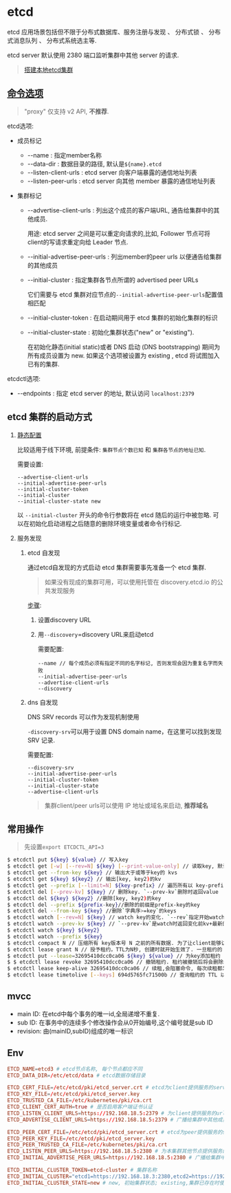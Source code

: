 # etcd
etcd 应用场景包括但不限于分布式数据库、服务注册与发现 、 分布式锁 、 分布式消息队列 、 分布式系统选主等.

etcd server 默认使用 2380 端口监听集群中其他 server 的请求.

> [搭建本地etcd集群](https://doczhcn.gitbook.io/etcd/index/index/local_cluster)

## [命令选项](https://doczhcn.gitbook.io/etcd/index/index-1/configuration)
> "proxy" 仅支持 v2 API, **不推荐**.

etcd选项:
- 成员标记
    - --name : 指定member名称
    - --data-dir : 数据目录的路径, 默认是`${name}.etcd`
    - --listen-client-urls : etcd server 向客户端暴露的通信地址列表
    - --listen-peer-urls : etcd server 向其他 member 暴露的通信地址列表
- 集群标记

    - --advertise-client-urls : 列出这个成员的客户端URL, 通告给集群中的其他成员. 

        用途: etcd server 之间是可以重定向请求的,比如, Follower 节点可将client的写请求重定向给 Leader 节点.
    - --initial-advertise-peer-urls : 列出member的peer urls 以便通告给集群的其他成员
    - --initial-cluster : 指定集群各节点所谓的 advertised peer URLs
    
        它们需要与 etcd 集群对应节点的`--initial-advertise-peer-urls`配置值相匹配
    - --initial-cluster-token : 在启动期间用于 etcd 集群的初始化集群的标识
    - --initial-cluster-state : 初始化集群状态("new" or "existing"). 
    
        在初始化静态(initial static)或者 DNS 启动 (DNS bootstrapping) 期间为所有成员设置为 new. 如果这个选项被设置为 existing , etcd 将试图加入已有的集群.

etcdctl选项:
- --endpoints : 指定 etcd server 的地址, 默认访问 `localhost:2379`

## etcd 集群的启动方式
1. [静态配置](http://play.etcd.io/install)

    比较适用于线下环境, 前提条件: `集群节点个数已知` 和 `集群各节点的地址已知`.

    需要设置:
    ```
    --advertise-client-urls
    --initial-advertise-peer-urls
    --initial-cluster-token
    --initial-cluster
    --initial-cluster-state new
    ```

    以 `--initial-cluster` 开头的命令行参数将在 etcd 随后的运行中被忽略. 可以在初始化启动进程之后随意的删除环境变量或者命令行标记.
1. 服务发现
    1. etcd 自发现

        通过etcd自发现的方式启动 etcd 集群需要事先准备一个 etcd 集群.

        > 如果没有现成的集群可用，可以使用托管在 discovery.etcd.io 的公共发现服务

        [步骤](https://github.com/coreos/etcd/blob/master/Documentation/dev-internal/discovery_protocol.md):
        1. 设置discovery URL
        1. 用`--discovery`=discovery URL来启动etcd

            需要配置:
            ```
            --name // 每个成员必须有指定不同的名字标记, 否则发现会因为重复名字而失败
            --initial-advertise-peer-urls 
            --advertise-client-urls
            --discovery
            ```
    1. dns 自发现

        DNS SRV records 可以作为发现机制使用

        `-discovery-srv`可以用于设置 DNS domain name，在这里可以找到发现 SRV 记录.

        需要配置:
        ```
        --discovery-srv
        --initial-advertise-peer-urls
        --initial-cluster-token
        --initial-cluster-state
        --advertise-client-urls
        ```

        > 集群client/peer urls可以使用 IP 地址或域名来启动, **推荐域名**

## 常用操作
> 先设置`export ETCDCTL_API=3`

```sh
$ etcdctl put ${key} ${value} // 写入key
$ etcdctl get [-w] [--rev=N] ${key} [--print-value-only] // 读取key, 默认输出key和value. `-w`设置输出格式, 比如`fileds`会输出更详细的信息(包括Revision, Lease等). `--rev`指定版本(etcd 集群全局的版本号)
$ etcdctl get --from-key ${key} // 输出大于或等于key的 kvs
$ etcdctl get ${key} ${key2} // 输出[key, key2)的kv
$ etcdctl get --prefix [--limit=N] ${key-prefix} // 遍历所有以 key-prefix 为前缀的 key, `--limit=N`限制输出数量
$ etcdctl del [--prev-kv] ${key} // 删除key. `--prev-kv`删除时返回value
$ etcdctl del ${key} ${key2} //删除[key, key2)的key
$ etcdctl del --prefix ${prefix-key}//删除的前缀是prefix-key的key
$ etcdctl del --from-key ${key} //删除`字典序>=key`的keys
$ etcdctl watch [--rev=N] ${key} // watch key的变化. `--rev`指定开始watch的Revision
$ etcdctl watch --prev-kv ${key} // `--prev-kv`是watch时返回变化前kv+最新的kev
$ etcdctl watch ${key} ${key2}
$ etcdctl watch --prefix ${key}
$ etcdctl compact N // 压缩所有 key版本号 N 之前的所有数据. 为了让client能够访问 key 过去任意版本的 value, etcd 会一直保存 key 所有历史版本的 value. 然而, etcd 所占的磁盘空间有限制.
$ etcdctl lease grant N // 授予租约，TTL为N秒, 创建时就开始生效了. 一旦租约的 TTL 到期，租约就过期并且所有关联的 key 都将被删除.
$ etcdctl put --lease=32695410dcc0ca06 ${key} ${value} // 为key添加租约
$ $ etcdctl lease revoke 32695410dcc0ca06 // 撤销租约. 租约被撤销后将会删除绑定在上面的所有 key.
$ etcdctl lease keep-alive 32695410dcc0ca06 // 续租,会阻塞命令, 每次续租都发生在该租约快过期时.
$ etcdctl lease timetolive [--keys] 694d5765fc71500b // 查询租约的 TTL 以及剩余时间. `--keys`同时返回该租约关联的keys
```

## mvcc
- main ID: 在etcd中每个事务的唯一id,全局递增不重复.
- sub ID: 在事务中的连续多个修改操作会从0开始编号,这个编号就是sub ID
- revision: 由(mainID,subID)组成的唯一标识

## Env
```conf
ETCD_NAME=etcd3 # etcd节点名称, 每个节点都应不同
ETCD_DATA_DIR=/etc/etcd/data # etcd数据存储目录

ETCD_CERT_FILE=/etc/etcd/pki/etcd_server.crt # etcd为client提供服务的server crt
ETCD_KEY_FILE=/etc/etcd/pki/etcd_server.key
ETCD_TRUSTED_CA_FILE=/etc/kubernetes/pki/ca.crt
ETCD_CLIENT_CERT_AUTH=true # 是否启用客户端证书认证
ETCD_LISTEN_CLIENT_URLS=https://192.168.18.5:2379 # 为client提供服务的url地址
ETCD_ADVERTISE_CLIENT_URLS=https://192.168.18.5:2379 # 广播给集群中其他成员自己为客户端提供服务的地址

ETCD_PEER_CERT_FILE=/etc/etcd/pki/etcd_server.crt # etcd为peer提供服务的server crt
ETCD_PEER_KEY_FILE=/etc/etcd/pki/etcd_server.key
ETCD_PEER_TRUSTED_CA_FILE=/etc/kubernetes/pki/ca.crt
ETCD_LISTEN_PEER_URLS=https://192.168.18.5:2380 # 为本集群其他节点提供服务的url地址
ETCD_INITIAL_ADVERTISE_PEER_URLS=https://192.168.18.5:2380 # 广播给集群中其他成员自己为peer提供服务的地址

ETCD_INITIAL_CLUSTER_TOKEN=etcd-cluster # 集群名称
ETCD_INITIAL_CLUSTER="etcd1=https://192.168.18.3:2380,etcd2=https://192.168.18.4:2380,etcd3=https://192.168.18.5:2380" # 集群各节点的endpoint列表
ETCD_INITIAL_CLUSTER_STATE=new # new, 初始集群状态; existing,集群已存在时使用
```